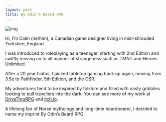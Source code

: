 ```yaml
---
layout: post
title: By Odin's Beard RPG
---
```


![img](https://ksr-ugc.imgix.net/assets/032/032/432/979e881f90de3bbdf78c57c776fcdca3_original.jpg?ixlib=rb-4.0.2&w=680&fit=max&v=1610794166&auto=format&frame=1&q=92&s=547ba4366312a0d5209fd7b475855d7d)

Hi, I’m Colin (he/him), a Canadian game designer living in mist-shrouded Yorkshire, England.

I was introduced to roleplaying as a teenager, starting with 2nd Edition and swiftly moving on to all manner of strangeness such as TMNT and Heroes Unlimited.

After a 20 year hiatus, I picked tabletop gaming back up again, moving from 3.5e to Pathfinder, 5th Edition, and the OSR.

My adventures tend to be inspired by folklore and filled with nasty gribblies looking to pull travellers into the dark. You can see more of my work at [DriveThruRPG](https://www.drivethrurpg.com/browse/pub/15858/By-Odin039s-Beard) and [itch.io](https://byodinsbeardrpg.itch.io/).

A lifelong fan of Norse mythology and long-time beardbearer, I decided to name my imprint By Odin’s Beard RPG.
